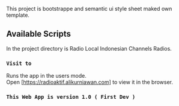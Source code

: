 This project is bootstrappe and semantic ui style sheet maked own template.

## Available Scripts

In the project directory is Radio Local Indonesian Channels Radios.

### `Visit to` 

Runs the app in the users mode.<br>
Open [https://radioaktif.alikurniawan.com] to view it in the browser.


### `This Web App is version 1.0 ( First Dev )`

